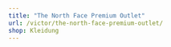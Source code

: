 ```yaml
---
title: "The North Face Premium Outlet"
url: /victor/the-north-face-premium-outlet/
shop: Kleidung
---
```

